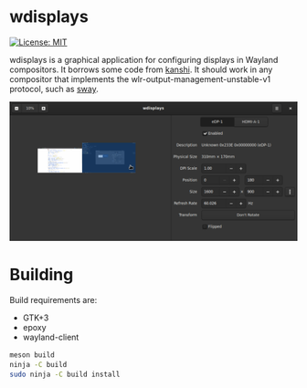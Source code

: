 # wdisplays

[![License: MIT](https://img.shields.io/badge/License-MIT-blue.svg)](https://spdx.org/licenses/MIT.html)

wdisplays is a graphical application for configuring displays in Wayland
compositors. It borrows some code from [kanshi]. It should work in any
compositor that implements the wlr-output-management-unstable-v1 protocol, such
as [sway].

![Screenshot](wdisplays.png)

# Building

Build requirements are:

- GTK+3
- epoxy
- wayland-client

```sh
meson build
ninja -C build
sudo ninja -C build install
```

[kanshi]: https://github.com/emersion/kanshi
[sway]: https://github.com/swaywm/sway
